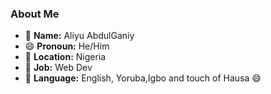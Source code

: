 ### About Me

- 👤 **Name:** Aliyu AbdulGaniy
- 😄 **Pronoun:** He/Him
- 📍  **Location:** Nigeria
- 💼 **Job:** Web Dev
- 📣 **Language:** English, Yoruba,Igbo and touch of Hausa 😄

<!---
alialaba/alialaba is a ✨ special ✨ repository because its `README.md` (this file) appears on your GitHub profile.
You can click the Preview link to take a look at 🌱your changes 📫.
--->
